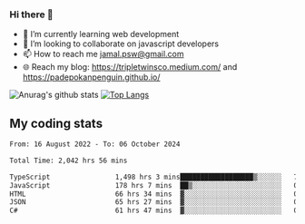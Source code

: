 ### Hi there 👋

<!--
**padepokanpenguin/padepokanpenguin** is a ✨ _special_ ✨ repository because its `README.md` (this file) appears on your GitHub profile.
-->

- 🌱 I’m currently learning  web development
- 👯 I’m looking to collaborate on javascript developers
- 📫 How to reach me jamal.psw@gmail.com
- 🌐 Reach my blog:
   https://tripletwinsco.medium.com/ and
   https://padepokanpenguin.github.io/

![Anurag's github stats](https://github-readme-stats.vercel.app/api?username=padepokanpenguin&count_private=true&disable_animations=false&show_icons=true&theme=default)
[![Top Langs](https://github-readme-stats.vercel.app/api/top-langs/?username=padepokanpenguin&theme=default&layout=compact)](https://github.com/padepokanpenguin)

## My coding stats

<!--START_SECTION:waka-->

```txt
From: 16 August 2022 - To: 06 October 2024

Total Time: 2,042 hrs 56 mins

TypeScript                1,498 hrs 3 mins██████████████████▒░░░░░░   73.33 %
JavaScript                178 hrs 7 mins  ██▒░░░░░░░░░░░░░░░░░░░░░░   08.72 %
HTML                      66 hrs 34 mins  ▓░░░░░░░░░░░░░░░░░░░░░░░░   03.26 %
JSON                      65 hrs 27 mins  ▓░░░░░░░░░░░░░░░░░░░░░░░░   03.20 %
C#                        61 hrs 47 mins  ▓░░░░░░░░░░░░░░░░░░░░░░░░   03.02 %
```

<!--END_SECTION:waka-->


